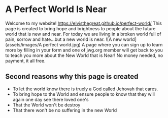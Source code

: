 # A Perfect World Is Near
Welcome to my website! <https://elvisthegreat.github.io/perfect-world/>
This page is created to bring hope and brightness to people about the future world that is new and near. For today we are living in a broken world full of pain, sorrow and hate...but a new world is near. ![A new world](assets/images/A perfect world.jpg)  A page where you can sign up to learn more by filling in your form and one of jwg.org member will get back to you to teach you more about the New World that is Near! No money needed, no payment, it all free.
## Second reasons why this page is created
* To let the world know there is truely a God called Jehovah that cares.
* To bring hope to the World and ensure people to know that they will again one day see there loved one's
* That the World won't be destroy
* That there won't be no suffering in the new World
